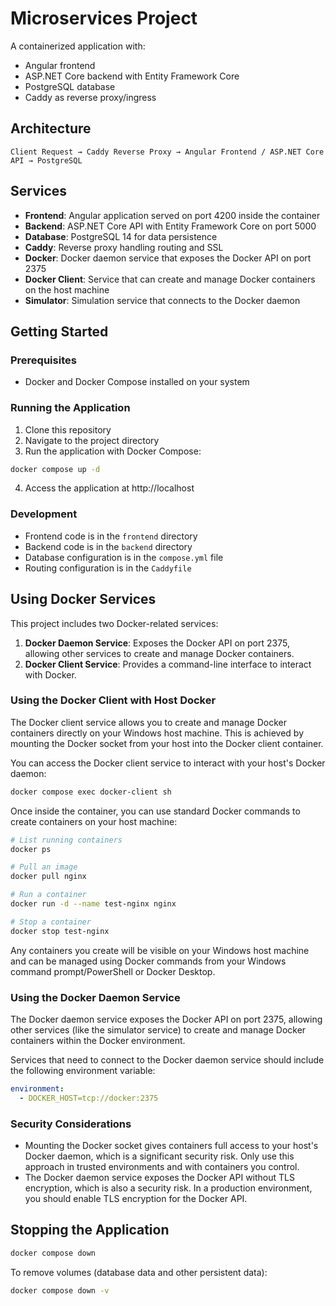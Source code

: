 # Microservices Project

A containerized application with:
- Angular frontend
- ASP.NET Core backend with Entity Framework Core
- PostgreSQL database
- Caddy as reverse proxy/ingress

## Architecture

```
Client Request → Caddy Reverse Proxy → Angular Frontend / ASP.NET Core API → PostgreSQL
```

## Services

- **Frontend**: Angular application served on port 4200 inside the container
- **Backend**: ASP.NET Core API with Entity Framework Core on port 5000
- **Database**: PostgreSQL 14 for data persistence
- **Caddy**: Reverse proxy handling routing and SSL
- **Docker**: Docker daemon service that exposes the Docker API on port 2375
- **Docker Client**: Service that can create and manage Docker containers on the host machine
- **Simulator**: Simulation service that connects to the Docker daemon

## Getting Started

### Prerequisites

- Docker and Docker Compose installed on your system

### Running the Application

1. Clone this repository
2. Navigate to the project directory
3. Run the application with Docker Compose:

```bash
docker compose up -d
```

4. Access the application at http://localhost

### Development

- Frontend code is in the `frontend` directory
- Backend code is in the `backend` directory
- Database configuration is in the `compose.yml` file
- Routing configuration is in the `Caddyfile`

## Using Docker Services

This project includes two Docker-related services:

1. **Docker Daemon Service**: Exposes the Docker API on port 2375, allowing other services to create and manage Docker containers.
2. **Docker Client Service**: Provides a command-line interface to interact with Docker.

### Using the Docker Client with Host Docker

The Docker client service allows you to create and manage Docker containers directly on your Windows host machine. This is achieved by mounting the Docker socket from your host into the Docker client container.

You can access the Docker client service to interact with your host's Docker daemon:

```bash
docker compose exec docker-client sh
```

Once inside the container, you can use standard Docker commands to create containers on your host machine:

```bash
# List running containers
docker ps

# Pull an image
docker pull nginx

# Run a container
docker run -d --name test-nginx nginx

# Stop a container
docker stop test-nginx
```

Any containers you create will be visible on your Windows host machine and can be managed using Docker commands from your Windows command prompt/PowerShell or Docker Desktop.

### Using the Docker Daemon Service

The Docker daemon service exposes the Docker API on port 2375, allowing other services (like the simulator service) to create and manage Docker containers within the Docker environment.

Services that need to connect to the Docker daemon service should include the following environment variable:

```yaml
environment:
  - DOCKER_HOST=tcp://docker:2375
```

### Security Considerations

- Mounting the Docker socket gives containers full access to your host's Docker daemon, which is a significant security risk. Only use this approach in trusted environments and with containers you control.
- The Docker daemon service exposes the Docker API without TLS encryption, which is also a security risk. In a production environment, you should enable TLS encryption for the Docker API.

## Stopping the Application

```bash
docker compose down
```

To remove volumes (database data and other persistent data):

```bash
docker compose down -v
```
